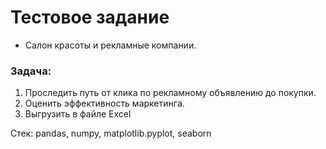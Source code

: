 # Тестовое задание
- Салон красоты и рекламные компании.

### Задача:
1. Проследить путь от клика по рекламному объявлению до покупки.
2. Оценить эффективность маркетинга.
3. Выгрузить в файле Excel

Стек: pandas, numpy, matplotlib.pyplot, seaborn


